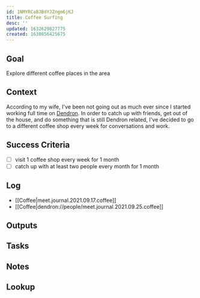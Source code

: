```yaml
---
id: 1NMYRCaBJBdYJZngm6jKJ
title: Coffee Surfing
desc: ''
updated: 1632629827775
created: 1630856425675
---
```


## Goal
<!-- What are you trying to accomplish -->
Explore different coffee places in the area

## Context
<!-- Background information -->
According to my wife, I've been not going out as much ever since I started working full time on  [Dendron](https://wiki.dendron.so/). In order to catch up with friends, get out of the house, and do something that is still Dendron related, I've decided to go to a different coffee shop every week for conversations and work. 

## Success Criteria
<!-- milestones for this project -->
- [ ] visit 1 coffee shop every week for 1 month
- [ ] catch up with at least two people every month for 1 month

## Log
<!-- For longer projects, keep a rough log of major events-->
- [[Coffee|meet.journal.2021.09.17.coffee]]
- [[Coffee|dendron://people/meet.journal.2021.09.25.coffee]]

## Outputs
<!-- any outputs that were generated from this project. eg. slides, videos, etc-->

<!-- Everything below this line is work needed to achieve the stated goal-->

## Tasks
<!-- use this space to track current tasks. alternatively, you can also link to your daily journal note -->

## Notes
<!-- use this space for arbitrary notes -->

## Lookup
<!-- relevant prior work or resources -->
